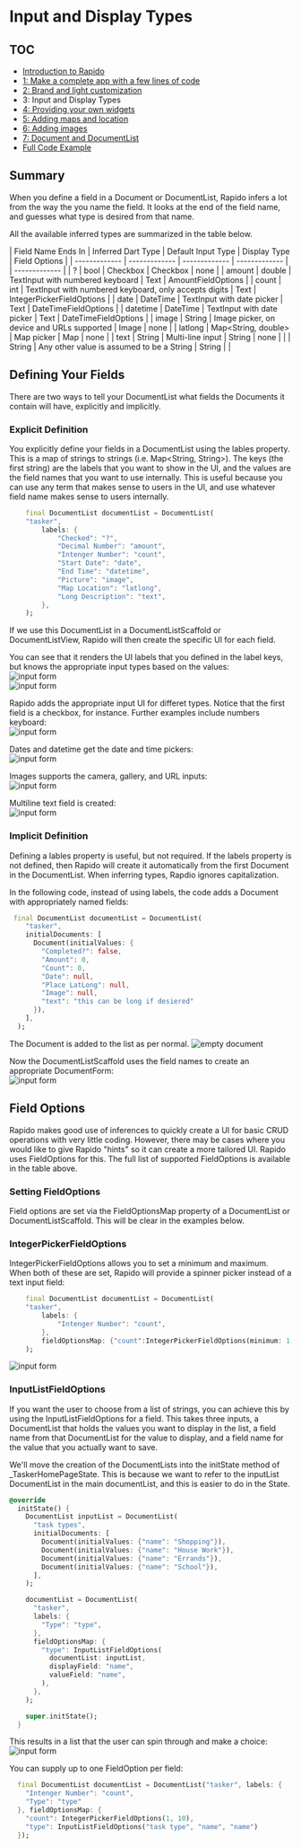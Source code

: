 # Input and Display Types
## TOC
 * [Introduction to Rapido](./introduction.md)
 * [1: Make a complete app with a few lines of code](./flutter_app_in_few_lines.md)
 * [2: Brand and light customization](./customize_flutter_app.md)
 * 3: Input and Display Types
 * [4: Providing your own widgets](./custom_flutter_widgets.md)
 * [5: Adding maps and location](./flutter_maps_and_location.md)
 * [6: Adding images](./flutter_images.md)
 * [7: Document and DocumentList](./rapido_documents.md)
 * [Full Code Example](./main.md)

## Summary
When you define a field in a Document or DocumentList, Rapido infers a lot from the way the you name the field. It looks at the end of the field name, and guesses what type is desired from that name. 

All the available inferred types are summarized in the table below.  

| Field Name Ends In  | Inferred Dart Type | Default Input Type | Display Type | Field Options |
| ------------- | ------------- | ------------- | ------------- | | ------------- |
| ? | bool | Checkbox | Checkbox | none |
| amount | double | TextInput with numbered keyboard | Text | AmountFieldOptions |
| count | int | TextInput with numbered keyboard, only accepts digits | Text | IntegerPickerFieldOptions |
| date | DateTime | TextInput with date picker | Text | DateTimeFieldOptions |
| datetime | DateTime | TextInput with date picker | Text | DateTimeFieldOptions |
| image | String | Image picker, on device and URLs supported | Image | none |
| latlong | Map<String, double> | Map picker | Map | none |
| text | String | Multi-line input | String | none |
| | String | Any other value is assumed to be a String | String | |

## Defining Your Fields
There are two ways to tell your DocumentList what fields the Documents it contain will have, explicitly and implicitly.

### Explicit Definition
You explicitly define your fields in a DocumentList using the lables property. This is a map of strings to strings (i.e. Map<String, String>). The keys (the first string) are the labels that you want to show in the UI, and the values are the field names that you want to use internally. This is useful because you can use any term that makes sense to users in the UI, and use whatever field name makes sense to users internally.

```dart
    final DocumentList documentList = DocumentList(
    "tasker",
        labels: {
            "Checked": "?",
            "Decimal Number": "amount",
            "Intenger Number": "count",
            "Start Date": "date",
            "End Time": "datetime",
            "Picture": "image",
            "Map Location": "latlong",
            "Long Description": "text",
        },
    );
```

If we use this DocumentList in a DocumentListScaffold or DocumentListView, Rapido will then create the specific UI for each field.

You can see that it renders the UI labels that you defined in the label keys, but knows the appropriate input types based on the values:  
![input form](../assets/typed-form-1.png)  
![input form](../assets/typed-form-2.png)  

Rapido adds the appropriate input UI for differet types. Notice that the first field is a checkbox, for instance. Further examples include numbers keyboard:  
![input form](../assets/integer-input.png) 

Dates and datetime get the date and time pickers:  
![input form](../assets/datetime-input.png)

Images supports the camera, gallery, and URL inputs:  
![input form](../assets/camera-input.png)

Multiline text field is created:  
![input form](../assets/multiline-input.png)

### Implicit Definition
Defining a lables property is useful, but not required. If the labels property is not defined, then Rapido will create it automatically from the first Document in the DocumentList. When inferring types, Rapdio ignores capitalization. 

In the following code, instead of using labels, the code adds a Document with appropriately named fields:

```dart
 final DocumentList documentList = DocumentList(
    "tasker",
    initialDocuments: [
      Document(initialValues: {
        "Completed?": false,
        "Amount": 0,
        "Count": 0,
        "Date": null,
        "Place LatLong": null,
        "Image": null,
        "text": "this can be long if desiered"
      }),
    ],
  );
```

The Document is added to the list as per normal.
![empty document](../assets/empty-document.png)

Now the DocumentListScaffold uses the field names to create an appropriate DocumentForm:  
![input form](../assets/typed-form-3.png) 

## Field Options
Rapido makes good use of inferences to quickly create a UI for basic CRUD operations with very little coding. However, there may be cases where you would like to give Rapido "hints" so it can create a more tailored UI. Rapido uses FieldOptions for this. The full list of supported FieldOptions is available in the table above.

### Setting FieldOptions
Field options are set via the FieldOptionsMap property of a DocumentList or DocumentListScaffold. This will be clear in the examples below.

### IntegerPickerFieldOptions
IntegerPickerFieldOptions allows you to set a minimum and maximum. When both of these are set, Rapido will provide a spinner picker instead of a text input field:  
```dart
    final DocumentList documentList = DocumentList(
    "tasker",
        labels: {
            "Intenger Number": "count",
        },
        fieldOptionsMap: {"count":IntegerPickerFieldOptions(minimum: 1, maximum: 10)}
    );
```

![input form](../assets/integer-picker.png) 

### InputListFieldOptions 
If you want the user to choose from a list of strings, you can achieve this by using the InputListFieldOptions for a field. This takes three inputs, a DocumentList that holds the values you want to display in the list, a field name from that DocumentList for the value to display, and a field name for the value that you actually want to save. 

We'll move the creation of the DocumentLists into the initState method of _TaskerHomePageState. This is because we want to refer to the inputList DocumentList in the main documentList, and this is easier to do in the State.

```dart
@override
  initState() {
    DocumentList inputList = DocumentList(
      "task types",
      initialDocuments: [
        Document(initialValues: {"name": "Shopping"}),
        Document(initialValues: {"name": "House Work"}),
        Document(initialValues: {"name": "Errands"}),
        Document(initialValues: {"name": "School"}),
      ],
    );

    documentList = DocumentList(
      "tasker",
      labels: {
        "Type": "type",
      },
      fieldOptionsMap: {
        "type": InputListFieldOptions(
          documentList: inputList,
          displayField: "name",
          valueField: "name",
        ),
      },
    );

    super.initState();
  }
```

This results in a list that the user can spin through and make a choice:  
![input form](../assets/list-picker.png) 

You can supply up to one FieldOption per field:  
```dart
  final DocumentList documentList = DocumentList("tasker", labels: {
    "Intenger Number": "count",
    "Type": "type"
  }, fieldOptionsMap: {
    "count": IntegerPickerFieldOptions(1, 10),
    "type": InputListFieldOptions("task type", "name", "name")
  });
```